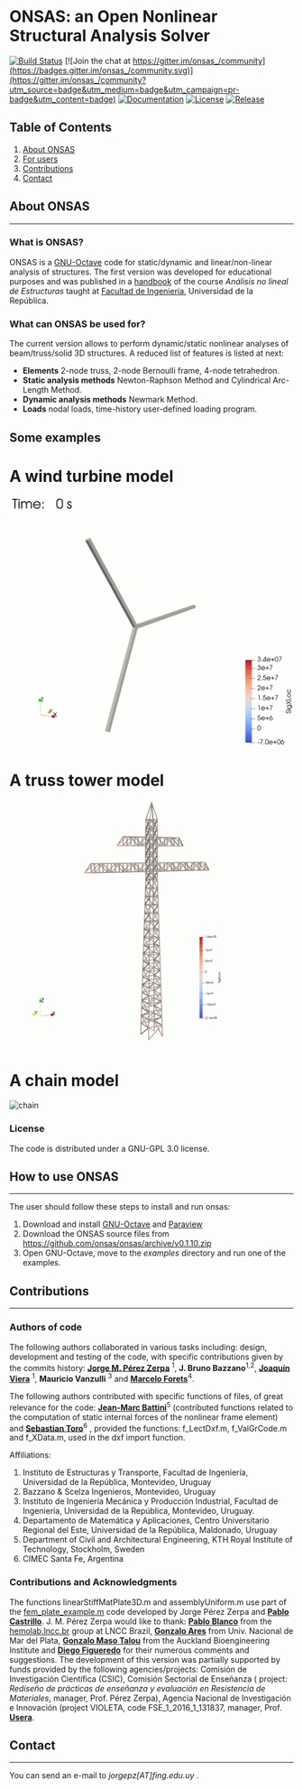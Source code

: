 
# ONSAS: an Open Nonlinear Structural Analysis Solver

[![Build Status](https://travis-ci.org/ONSAS/ONSAS.svg?branch=master)](https://travis-ci.org/ONSAS/ONSAS)
[![Join the chat at https://gitter.im/onsas_/community](https://badges.gitter.im/onsas_/community.svg)](https://gitter.im/onsas_/community?utm_source=badge&utm_medium=badge&utm_campaign=pr-badge&utm_content=badge)
[![Documentation](https://img.shields.io/badge/docs-latest-blue.svg)](https://onsas.github.io/ONSAS_docs/dev/)
[![License](https://img.shields.io/badge/License-GPLv3-green.svg)](https://github.com/ONSAS/ONSAS/blob/master/COPYING.txt)
[![Release](https://img.shields.io/github/v/release/ONSAS/ONSAS?color=yellow&include_prereleases)](https://github.com/ONSAS/ONSAS/releases)

## Table of Contents
1. [About ONSAS](#aboutonsas)
1. [For users](#howtouseonsas)
1. [Contributions](#contributions)
1. [Contact](#contact)

## About ONSAS <a name="aboutonsas"></a>
------

### What is ONSAS?

ONSAS is a [GNU-Octave](https://www.gnu.org/software/octave/) code for static/dynamic and linear/non-linear analysis of structures. The first version was developed for educational purposes and was published in a [handbook](https://www.colibri.udelar.edu.uy/jspui/bitstream/20.500.12008/22106/1/Bazzano_P%c3%a9rezZerpa_Introducci%c3%b3n_al_An%c3%a1lisis_No_Lineal_de_Estructuras_2017.pdf) of the course _Análisis no lineal de Estructuras_ taught at [Facultad de Ingeniería](https://www.fing.edu.uy/), Universidad de la República.
  
### What can ONSAS be used for?

The current version allows to perform dynamic/static nonlinear analyses of beam/truss/solid 3D structures. A reduced list of features is listed at next:

* **Elements** 2-node truss, 2-node Bernoulli frame, 4-node tetrahedron.
* **Static analysis methods** Newton-Raphson Method and Cylindrical Arc-Length Method.
* **Dynamic analysis methods** Newmark Method.
* **Loads** nodal loads, time-history user-defined loading program.

## Some examples

# A wind turbine model
![wind](https://github.com/ONSAS/ONSAS/blob/master/examples/wind.gif?raw=true)

# A truss tower model
![tower](https://github.com/ONSAS/ONSAS/blob/master/examples/tower.gif?raw=true)

# A chain model
![chain](https://user-images.githubusercontent.com/42485529/92779625-9afb3180-f378-11ea-8114-854f2c751fed.gif?raw=true)

### License

The code is distributed under a GNU-GPL 3.0 license.



## How to use ONSAS <a name="howtouseonsas"></a>
------

The user should follow these steps to install and run onsas:

1. Download and install [GNU-Octave](https://www.gnu.org/software/octave/) and [Paraview](https://www.paraview.org/)
1. Download the ONSAS source files from https://github.com/onsas/onsas/archive/v0.1.10.zip
1. Open GNU-Octave, move to the _examples_ directory and run one of the examples.

## Contributions <a name="contributions"></a>
------

### Authors of code
The following authors collaborated in various tasks including: design, development and testing of the code, with specific contributions given by the commits history: [**Jorge M. Pérez Zerpa**](https://www.fing.edu.uy/~jorgepz) <sup>1</sup>, **J. Bruno Bazzano**<sup>1,2</sup>, [**Joaquín Viera**](https://www.researchgate.net/profile/Joaquin_Viera_Sosa) <sup>1</sup>, **Mauricio Vanzulli** <sup>3</sup> and [**Marcelo Forets**](https://scholar.google.fr/citations?user=XSJzDEsAAAAJ&hl=en)<sup>4</sup>.

The following authors contributed with specific functions of files, of great relevance for the code: [**Jean-Marc Battini**](https://scholar.google.com/citations?user=7dzVcKoAAAAJ&hl=en)<sup>5</sup> (contributed functions related to the computation of static internal forces of the nonlinear frame element) and [**Sebastian Toro**](https://scholar.google.com/citations?user=7Z3ruPAAAAAJ&hl=es)<sup>6</sup> , provided the functions: f_LectDxf.m, f_ValGrCode.m and f_XData.m, used in the dxf import function.

Affiliations:

1. Instituto de Estructuras y Transporte, Facultad de Ingeniería, Universidad de la República, Montevideo, Uruguay
1. Bazzano & Scelza Ingenieros, Montevideo, Uruguay
1. Instituto de Ingeniería Mecánica y Producción Industrial, Facultad de Ingeniería, Universidad de la República, Montevideo, Uruguay.
1. Departamento de Matemática y Aplicaciones, Centro Universitario Regional del Este, Universidad de la República, Maldonado, Uruguay
1. Department of Civil and Architectural Engineering, KTH Royal Institute of Technology, Stockholm, Sweden
1. CIMEC Santa Fe, Argentina

### Contributions and Acknowledgments
The functions linearStiffMatPlate3D.m and assemblyUniform.m use part of the [fem_plate_example.m](https://gitlab.fing.edu.uy/snippets/60) code developed by Jorge Pérez Zerpa and [**Pablo Castrillo**](https://www.fing.edu.uy/~pabloc/).  J. M. Pérez Zerpa would like to thank: [**Pablo Blanco**](https://scholar.google.com/citations?user=X0382ScAAAAJ&hl=es) from the [hemolab.lncc.br](http://hemolab.lncc.br/) group at LNCC Brazil, [**Gonzalo Ares**](https://scholar.google.com/citations?user=lCeQOH0AAAAJ&hl=en) from Univ. Nacional de Mar del Plata, [**Gonzalo Maso Talou**](https://unidirectory.auckland.ac.nz/profile/g-masotalou) from the Auckland Bioengineering Institute and [**Diego Figueredo**](https://www.researchgate.net/profile/Diego_Figueredo4) for their numerous comments and suggestions. The development of this version was partially supported by funds provided by the following agencies/projects: Comisión de Investigación Científica (CSIC), Comisión Sectorial de Enseñanza ( project: _Rediseño de prácticas de enseñanza y evaluación en Resistencia de Materiales_, manager, Prof. Pérez Zerpa), Agencia Nacional de Investigación e Innovación (project VIOLETA, code FSE_1_2016_1_131837, manager, Prof. [**Usera**](https://scholar.google.com/citations?user=9U_jEd4AAAAJ&hl=en).

## Contact <a name="contact"></a>
------

You can send an e-mail to _jorgepz[AT]fing.edu.uy_ .

